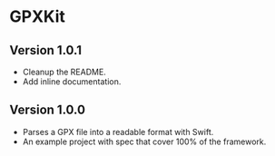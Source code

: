 # GPXKit

## Version 1.0.1

* Cleanup the README.
* Add inline documentation.

## Version 1.0.0

* Parses a GPX file into a readable format with Swift.
* An example project with spec that cover 100% of the framework.
